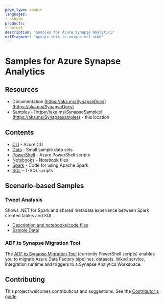 ```yaml
---
page_type: sample
languages:
- csharp
products:
- dotnet
description: "Samples for Azure Synapse AnalyticS"
urlFragment: "update-this-to-unique-url-stub"
---
```


# Samples for Azure Synapse Analytics

## Resources
* Documentation [https://aka.ms/SynapseDocs](https://aka.ms/SynapseDocs)
* Samples - [https://aka.ms/SynapseSamples](https://aka.ms/Synapsesamples) - this location

## Contents

*  [CLI](https://github.com/Azure-Samples/Synapse/tree/master/CLI) - Azure CLI
*  [Data](https://github.com/Azure-Samples/Synapse/tree/master/Data) - Small sample data sets
*  [PowerShell](https://github.com/Azure-Samples/Synapse/tree/master/PowerShell) - Azure PowerShell scripts
*  [Notebooks](https://github.com/Azure-Samples/Synapse/tree/master/Notebooks) - Notebook files
*  [Spark](https://github.com/Azure-Samples/Synapse/tree/master/Spark) - Code for using Apache Spark
*  [SQL](https://github.com/Azure-Samples/Synapse/tree/master/SQL) - T-SQL scripts 

## Scenario-based Samples

### Tweet Analysis
Shows .NET for Spark and shared metadata experience between Spark created tables and SQL.

* [Description and notebooks/code files](Notebooks/Spark.NET%20C%23/Tweets)
* [Sample Data](Data/Tweets))

### ADF to Synapse Migration Tool

The [ADF to Synapse Migration Tool](Pipelines/ImportADFtoSynapse) (currently PowerShell scripts) enables you to migrate Azure Data Factory pipelines, datasets, linked service, integration runtime and triggers to a Synapse Analytics Workspace.

## Contributing
This project welcomes contributions and suggestions. See the [Contributor's guide](https://github.com/Azure-Samples/Synapse/tree/master/CONTRIBUTE.md)
